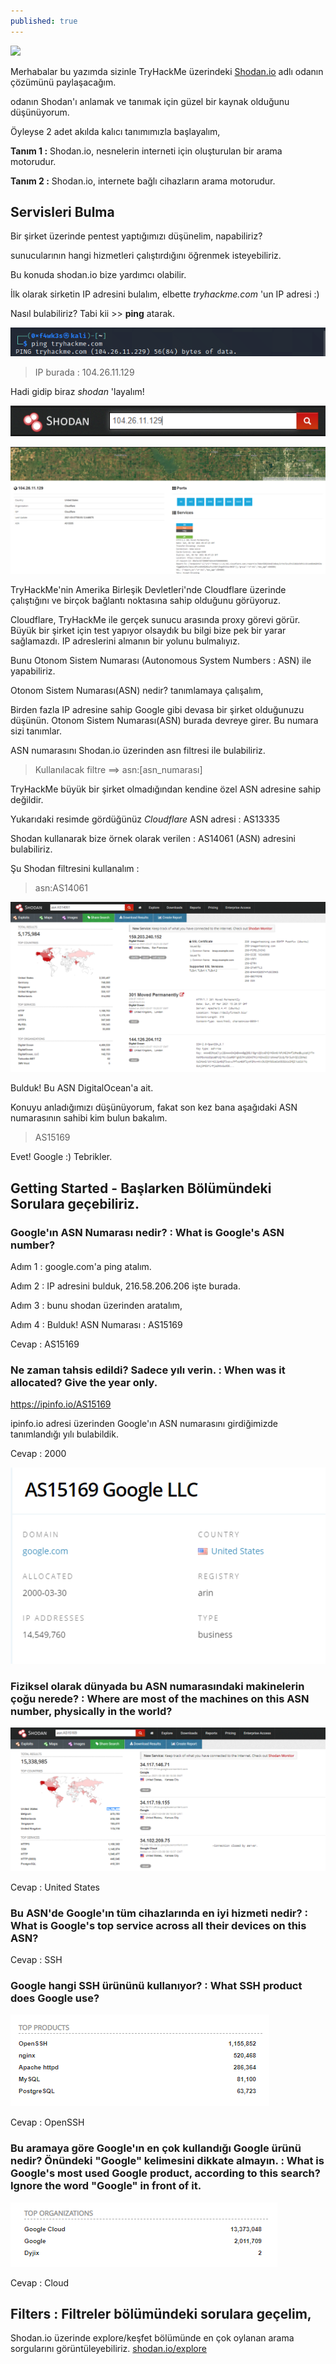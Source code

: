 ```yaml
---
published: true
---
```

![](https://i.imgur.com/J1ik7ZU.png) 


Merhabalar bu yazımda sizinle TryHackMe üzerindeki [Shodan.io](https://tryhackme.com/room/shodan) adlı odanın çözümünü paylaşacağım.

odanın Shodan'ı anlamak ve tanımak için güzel bir kaynak olduğunu düşünüyorum. 


Öyleyse 2 adet akılda kalıcı tanımımızla başlayalım,

**Tanım 1 :** Shodan.io, nesnelerin interneti için oluşturulan bir arama motorudur.

**Tanım 2 :** Shodan.io, internete bağlı cihazların arama motorudur.


## Servisleri Bulma

Bir şirket üzerinde pentest yaptığımızı düşünelim, napabiliriz? 

sunucularının hangi hizmetleri çalıştırdığını öğrenmek isteyebiliriz.

Bu konuda shodan.io bize yardımcı olabilir.

İlk olarak sirketin IP adresini bulalım, elbette _tryhackme.com_ 'un IP adresi :)

Nasıl bulabiliriz? Tabi kii  >> **ping** atarak.

![tryhackme_ip.PNG](https://raw.githubusercontent.com/0xf4wk3s/0xf4wk3s.github.io/master/_posts/tryhackme_ip.PNG)

 > IP burada : 104.26.11.129
 
 Hadi gidip biraz _shodan_ 'layalım!
 
 ![shodan_arama.PNG](https://raw.githubusercontent.com/0xf4wk3s/0xf4wk3s.github.io/master/_posts/shodan_arama.PNG)
 
 ![shodan_screenshot0.PNG](https://raw.githubusercontent.com/0xf4wk3s/0xf4wk3s.github.io/master/_posts/shodan_screenshot0.PNG)
 
TryHackMe'nin Amerika Birleşik Devletleri'nde Cloudflare üzerinde çalıştığını ve birçok bağlantı noktasına sahip olduğunu görüyoruz.

Cloudflare, TryHackMe ile gerçek sunucu arasında proxy görevi görür. Büyük bir şirket için test yapıyor olsaydık bu bilgi bize pek bir yarar sağlamazdı. IP adreslerini almanın bir yolunu bulmalıyız.

Bunu Otonom Sistem Numarası (Autonomous System Numbers : ASN) ile yapabiliriz.

Otonom Sistem Numarası(ASN) nedir? tanımlamaya çalışalım, 

Birden fazla IP adresine sahip Google gibi devasa bir şirket olduğunuzu düşünün. Otonom Sistem Numarası(ASN) burada devreye girer. Bu numara sizi tanımlar.

ASN numarasını Shodan.io üzerinden asn filtresi ile bulabiliriz.

> Kullanılacak filtre ==> asn:[asn_numarası]

TryHackMe büyük bir şirket olmadığından kendine özel ASN adresine sahip değildir.

Yukarıdaki resimde gördüğünüz _Cloudflare_ ASN adresi : AS13335

Shodan kullanarak bize örnek olarak verilen  : AS14061 (ASN) adresini bulabiliriz.

Şu Shodan filtresini kullanalım :  

> asn:AS14061  

![digitalocean_asn.PNG](https://raw.githubusercontent.com/0xf4wk3s/0xf4wk3s.github.io/master/_posts/digitalocean_asn.PNG)

Bulduk! Bu ASN DigitalOcean'a ait.

Konuyu anladığımızı düşünüyorum, fakat son kez bana aşağıdaki ASN numarasının sahibi kim bulun bakalım.

> AS15169

Evet! Google :) Tebrikler.

## Getting Started - Başlarken Bölümündeki Sorulara geçebiliriz.

### Google'ın ASN Numarası nedir? : What is Google's ASN number?

Adım 1 : google.com'a ping atalım.

Adım 2 : IP adresini bulduk, 216.58.206.206 işte burada.

Adım 3 : bunu shodan üzerinden aratalım, 

Adım 4 : Bulduk! ASN Numarası : AS15169

Cevap : AS15169

### Ne zaman tahsis edildi? Sadece yılı verin. : When was it allocated? Give the year only.

https://ipinfo.io/AS15169

ipinfo.io adresi üzerinden Google'ın ASN numarasını girdiğimizde tanımlandığı yılı bulabildik.

Cevap : 2000

![ipinfo.io_google.PNG](https://raw.githubusercontent.com/0xf4wk3s/0xf4wk3s.github.io/master/_posts/ipinfo.io_google.PNG)

### Fiziksel olarak dünyada bu ASN numarasındaki makinelerin çoğu nerede? : Where are most of the machines on this ASN number, physically in the world?

![asn_sc0.PNG](https://raw.githubusercontent.com/0xf4wk3s/0xf4wk3s.github.io/master/_posts/asn_sc0.PNG)

Cevap : United States

### Bu ASN'de Google'ın tüm cihazlarında en iyi hizmeti nedir? : What is Google's top service across all their devices on this ASN?

Cevap : SSH

### Google hangi SSH ürününü kullanıyor? : What SSH product does Google use?

![openssh_0.PNG](https://raw.githubusercontent.com/0xf4wk3s/0xf4wk3s.github.io/master/_posts/openssh_0.PNG)

Cevap : OpenSSH

### Bu aramaya göre Google'ın en çok kullandığı Google ürünü nedir? Önündeki "Google" kelimesini dikkate almayın. : What is Google's most used Google product, according to this search? Ignore the word "Google" in front of it.

![cloud_0.PNG](https://raw.githubusercontent.com/0xf4wk3s/0xf4wk3s.github.io/master/_posts/cloud_0.PNG)

Cevap : Cloud

## Filters : Filtreler bölümündeki sorulara geçelim,

Shodan.io üzerinde explore/keşfet bölümünde en çok oylanan arama sorgularını görüntüleyebiliriz.
[shodan.io/explore](https://www.shodan.io/explore)




